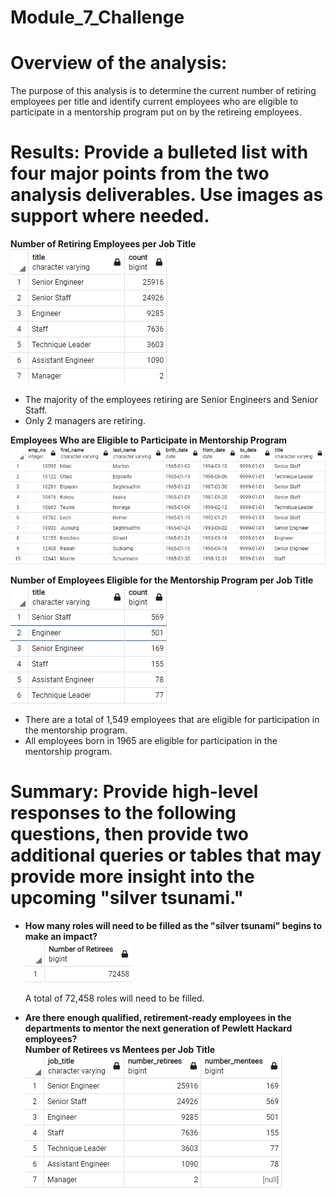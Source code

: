 # Module_7_Challenge

# Overview of the analysis: 
 The purpose of this analysis is to determine the current number of retiring employees per title and identify current employees who are eligible to participate in a mentorship program put on by the retireing employees. 
 
# Results: Provide a bulleted list with four major points from the two analysis deliverables. Use images as support where needed.

**Number of Retiring Employees per Job Title**                                                                                                 
![This is an image](https://github.com/nsmeltz/Module_7_Challenge/blob/63fca998e56084fa2dbcb3ba1d701a1ffc5c3839/Data/retiring_titles.png)

  - The majority of the employees retiring are Senior Engineers and Senior Staff.
  - Only 2 managers are retiring. 

**Employees Who are Eligible to Participate in Mentorship Program**                                                               
![Mentorship Program](https://github.com/nsmeltz/Module_7_Challenge/blob/63fca998e56084fa2dbcb3ba1d701a1ffc5c3839/Data/mentorship_eligibilty.png)

**Number of Employees Eligible for the Mentorship Program per Job Title**                                                                                                           ![Mentorship Numbers](https://github.com/nsmeltz/Module_7_Challenge/blob/871c641ebd0889750d5f71c05cffd849a6fb9734/Data/mentorship_titles.png)  

  - There are a total of 1,549 employees that are eligible for participation in the mentorship program.
  - All employees born in 1965 are eligible for participation in the mentorship program.
  
# Summary: Provide high-level responses to the following questions, then provide two additional queries or tables that may provide more insight into the upcoming "silver tsunami."
  - **How many roles will need to be filled as the "silver tsunami" begins to make an impact?**                                                                             
![Retirees](https://github.com/nsmeltz/Module_7_Challenge/blob/02bfaf081b93cb7ea2e000d4fc5a143eb2da6348/Data/number%20of%20retirees.png)
                                                         
    A total of 72,458 roles will need to be filled.
    
  - **Are there enough qualified, retirement-ready employees in the departments to mentor the next generation of Pewlett Hackard employees?**                                      
  **Number of Retirees vs Mentees per Job Title**                                                                                                           
  ![Retirees vs Mentees](https://github.com/nsmeltz/Module_7_Challenge/blob/b842893dc3f8324f0d8b64250baaa7d0bf1b6e7d/Data/retirees_vs_mentees.png)                

